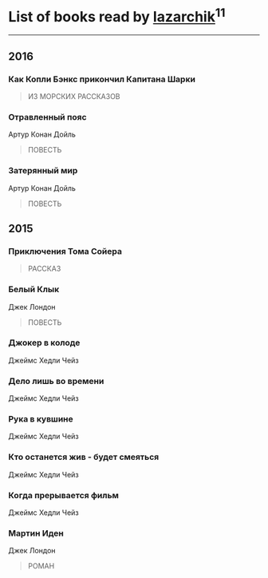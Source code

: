 # List of books read by [lazarchik](http://vk.com/id34754901)<sup>11</sup>
---

## 2016

### Как Копли Бэнкс прикончил Капитана Шарки
> ИЗ МОРСКИХ РАССКАЗОВ


### Отравленный пояс
Артур Конан Дойль
> ПОВЕСТЬ


### Затерянный мир
Артур Конан Дойль
> ПОВЕСТЬ



## 2015

### Приключения Тома Сойера
> РАССКАЗ


### Белый Клык
Джек Лондон
> ПОВЕСТЬ


### Джокер в колоде
Джеймс Хедли Чейз


### Дело лишь во времени
Джеймс Хедли Чейз


### Рука в кувшине
Джеймс Хедли Чейз


### Кто останется жив - будет смеяться
Джеймс Хедли Чейз


### Когда прерывается фильм
Джеймс Хедли Чейз


### Мартин Иден
Джек Лондон
> РОМАН



